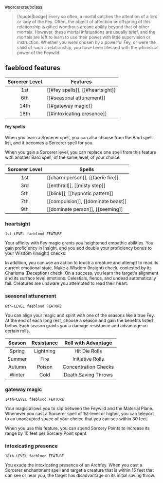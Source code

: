 #sorcerersubclass

> [!quote|badge] 
> Every so often, a mortal catches the attention of a lord or lady of the Fey. Often, the object of affection or offspring of this relationship is gifted wondrous arcane ability beyond that of other mortals. However, these mortal infatuations are usually brief, and the mortals are left to learn to use their power with little supervision or instruction. Whether you were chosen by a powerful Fey, or were the child of such a relationship, you have been blessed with the whimsical power of the Feywild.
## faeblood features
| **Sorcerer Level** | **Features**                     |
| :----------------: | -------------------------------- |
|        1st         | [[#fey spells]], [[#heartsight]] |
|        6th         | [[#seasonal attunement]]         |
|        14th        | [[#gateway magic]]               |
|        18th        | [[#intoxicating presence]]       |
#### fey spells
When you learn a Sorcerer spell, you can also choose from the Bard spell list, and it becomes a Sorcerer spell for you.

When you gain a Sorcerer level, you can replace one spell from this feature with another Bard spell, of the same level, of your choice.

| **Sorcerer Level** | **Spells**                         |
| :----------------: | ---------------------------------- |
|        1st         | [[charm person]], [[faerie fire]]  |
|        3rd         | [[enthrall]], [[misty step]]       |
|        5th         | [[blink]], [[hypnotic pattern]]    |
|        7th         | [[compulsion]], [[dominate beast]] |
|        9th         | [[dominate person]], [[seeming]]   |
### heartsight
`1st-LEVEL faeblood FEATURE`

Your affinity with Fey magic grants you heightened empathic abilities. You gain proficiency in Insight, and you add double your proficiency bonus to your Wisdom (Insight) checks.

In addition, you can use an action to touch a creature and attempt to read its current emotional state. Make a Wisdom (Insight) check, contested by its Charisma (Deception) check. On a success, you learn the target's alignment and its surface level emotions. Celestials, fiends, and undead automatically fail. Creatures are unaware you attempted to read their heart.
### seasonal attunement
`6th-LEVEL faeblood FEATURE`

You can align your magic and spirit with one of the seasons like a true Fey. At the end of each long rest, choose a season and gain the benefits listed below. Each season grants you a damage resistance and advantage on certain rolls.

| **Season** | **Resistance** | **Roll with Advantage** |
| :--------: | :------------: | :---------------------: |
|   Spring   |   Lightning    |      Hit Die Rolls      |
|   Summer   |      Fire      |    Initiative Rolls     |
|   Autumn   |     Poison     |  Concentration Checks   |
|   Winter   |      Cold      |   Death Saving Throws   |
 ### gateway magic
`14th-LEVEL faeblood FEATURE`

Your magic allows you to slip between the Feywild and the Material Plane. Whenever you cast a Sorcerer spell of 1st-level or higher, you can teleport to an unoccupied space of your choice that you can see within 30 feet.

When you use this feature, you can spend Sorcery Points to increase its range by 10 feet per Sorcery Point spent.
### intoxicating presence
`18th-LEVEL faeblood FEATURE`

You exude the intoxicating presence of an Archfey. When you cast a Sorcerer enchantment spell and target a creature that is within 15 feet that can see or hear you, the target has disadvantage on its initial saving throw.
